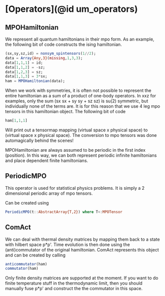 # [Operators](@id um_operators)

## MPOHamiltonian

We represent all quantum hamiltonians in their mpo form. As an example, the following bit of code constructs the ising hamiltonian.

```julia
(sx,sy,sz,id) = nonsym_spintensors(1//2);
data = Array{Any,3}(missing,1,3,3);
data[1,1,1] = id;
data[1,1,2] = -sz;
data[1,2,3] = sz;
data[1,1,3] = 3*sx;
ham = MPOHamiltonian(data);
```

When we work with symmetries, it is often not possible to represent the entire hamiltonian as a sum of a product of one-body operators.
In xxz for examples, only the sum (sx sx + sy sy + sz sz) is su(2) symmetric, but individually none of the terms are.
It is for this reason that we use 4 leg mpo tensors in this hamiltonian object. The following bit of code

```julia
ham[1,1,1]
```

Will print out a tensormap mapping (virtual space x physical space) to (virtual space x physical space).
The conversion to mpo tensors was done automagically behind the scenes!

MPOHamiltonian are always assumed to be periodic in the first index (position).
In this way, we can both represent periodic infinite hamiltonians and place dependent finite hamiltonians.

## PeriodicMPO

This operator is used for statistical physics problems. It is simply a 2 dimensional periodic array of mpo tensors.

Can be created using
```julia
PeriodicMPO(t::AbstractArray{T,2}) where T<:MPOTensor
```

## ComAct

We can deal with thermal density matrices by mapping them back to a state with hilbert space p*p'.
Time evolution is then done using the (anti)commutator of the original hamiltonian.
ComAct represents this object and can be created by calling

```julia
anticommutator(ham)
commutator(ham)
```

Only finite density matrices are supported at the moment. If you want to do finite temperature stuff in the thermodynamic limit, then you should manually fuse p*p' and construct the the commutator in this space.
